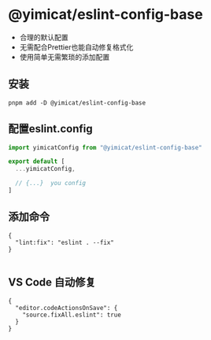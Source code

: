 # @yimicat/eslint-config-base

- 合理的默认配置
- 无需配合Prettier也能自动修复格式化
- 使用简单无需繁琐的添加配置

## 安装

```base
pnpm add -D @yimicat/eslint-config-base
```

## 配置eslint.config
```javascript
import yimicatConfig from "@yimicat/eslint-config-base"

export default [
  ...yimicatConfig,

  // {...}  you config
]
```

## 添加命令

```base
{
  "lint:fix": "eslint . --fix"
}


```

## VS Code 自动修复

```base
{
  "editor.codeActionsOnSave": {
    "source.fixAll.eslint": true
  }
}

```
